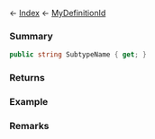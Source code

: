 ← [Index](Api-Index) ← [MyDefinitionId](VRage.Game.MyDefinitionId)

### Summary

```csharp
public string SubtypeName { get; }
```

### Returns

### Example

### Remarks

